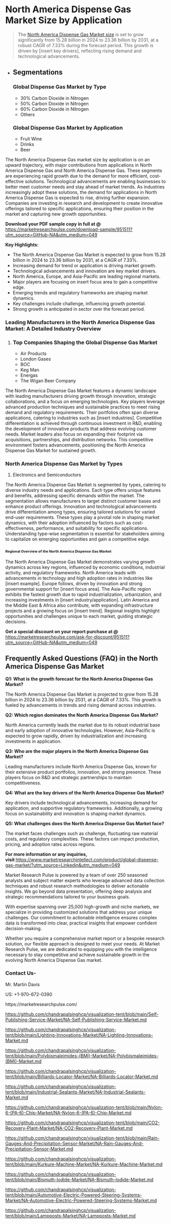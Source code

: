 


<h1>North America Dispense Gas Market&nbsp;Size by Application</h1><blockquote><p>The <a href="https://marketresearchpulse.com/download-sample/951511?utm_source=GitHub-NA&amp;utm_medium=049">North America Dispense Gas Market size</a> is set to grow significantly from 15.28 billion in 2024 to 23.36 billion by 2031, at a robust CAGR of 7.33% during the forecast period. This growth is driven by [insert key drivers], reflecting rising demand and technological advancements.</p></blockquote><ul><li><h2>Segmentations</h2><h3>Global Dispense Gas Market by Type</h3><ul><li>30% Carbon Dioxide in Nitrogen</li><li>50% Carbon Dioxide in Nitrogen</li><li>60% Carbon Dioxide in Nitrogen</li><li>Others</li></ul><h3>Global Dispense Gas Market by Application</h3><ul><li>Fruit Wine</li><li>Drinks</li><li>Beer</li></ul></li></ul><p>The North America Dispense Gas market size by application is on an upward trajectory, with major contributions from applications in North America Dispense Gas and North America Dispense Gas. These segments are experiencing rapid growth due to the demand for more efficient, cost-effective solutions. Technological advancements are enabling businesses to better meet customer needs and stay ahead of market trends. As industries increasingly adopt these solutions, the demand for applications in North America Dispense Gas is expected to rise, driving further expansion. Companies are investing in research and development to create innovative offerings tailored to specific applications, ensuring their position in the market and capturing new growth opportunities.</p><p><strong>Download your PDF sample copy in full at @ </strong><a href="https://marketresearchpulse.com/download-sample/951511?utm_source=GitHub-NA&amp;utm_medium=049">https://marketresearchpulse.com/download-sample/951511?utm_source=GitHub-NA&amp;utm_medium=049</a></p><p><strong>Key Highlights: </strong></p><ul><li>The North America Dispense Gas Market is expected to grow from 15.28 billion in 2024 to 23.36 billion by 2031, at a CAGR of 7.33%.</li><li>Increasing demand for trend or application is driving market growth.</li><li>Technological advancements and innovation are key market drivers.</li><li>North America, Europe, and Asia-Pacific are leading regional markets.</li><li>Major players are focusing on insert focus area to gain a competitive edge.</li><li>Emerging trends and regulatory frameworks are shaping market dynamics.</li><li>Key challenges include challenge, influencing growth potential.</li><li>Strong growth is anticipated in sector over the forecast period.</li></ul><h3>Leading Manufacturers in the North America Dispense Gas Market: A Detailed Industry Overview</h3><ol><li><h3>Top Companies Shaping the Global Dispense Gas Market </h3><ul><li>Air Products</li><li>London Gases</li><li>BOC</li><li>Keg Man</li><li>Energas</li><li>The Wigan Beer Company</li></ul></li></ol><div class="flex max-w-full flex-col flex-grow"><div class="min-h-8 text-message flex w-full flex-col items-end gap-2 whitespace-normal break-words [.text-message+&amp;]:mt-5" dir="auto" data-message-author-role="assistant" data-message-id="fd8432e4-4910-450d-b182-61b7bfb0a01f" data-message-model-slug="gpt-4o"><div class="flex w-full flex-col gap-1 empty:hidden first:pt-[3px]"><div class="markdown prose w-full break-words dark:prose-invert light"><p>The North America Dispense Gas Market features a dynamic landscape with leading manufacturers driving growth through innovation, strategic collaborations, and a focus on emerging technologies. Key players leverage advanced production techniques and sustainable practices to meet rising demand and regulatory requirements. Their portfolios often span diverse applications, catering to industries such as [insert industries]. Competitive differentiation is achieved through continuous investment in R&amp;D, enabling the development of innovative products that address evolving customer needs. Market leaders also focus on expanding their footprint via acquisitions, partnerships, and distribution networks. This competitive environment fosters advancements, positioning the North America Dispense Gas Market for sustained growth.</p></div></div></div></div><h3>North America Dispense Gas Market by Types</h3><ol><li>Electronics and Semiconductors</li></ol><div class="flex max-w-full flex-col flex-grow"><div class="min-h-8 text-message flex w-full flex-col items-end gap-2 whitespace-normal break-words [.text-message+&amp;]:mt-5" dir="auto" data-message-author-role="assistant" data-message-id="084470be-0bb7-4664-bddf-5156b4f41249" data-message-model-slug="gpt-4o-mini"><div class="flex w-full flex-col gap-1 empty:hidden first:pt-[3px]"><div class="markdown prose w-full break-words dark:prose-invert light"><p>The North America Dispense Gas Market is segmented by types, catering to diverse industry needs and applications. Each type offers unique features and benefits, addressing specific demands within the market. The segmentation allows manufacturers to target distinct customer bases and enhance product offerings. Innovation and technological advancements drive differentiation among types, ensuring tailored solutions for varied end-user requirements. These types play a pivotal role in shaping market dynamics, with their adoption influenced by factors such as cost-effectiveness, performance, and suitability for specific applications. Understanding type-wise segmentation is essential for stakeholders aiming to capitalize on emerging opportunities and gain a competitive edge.</p></div></div></div></div><h3><span style="font-size: 11px;">Regional Overview of the North America Dispense Gas Market</span></h3><div class="flex max-w-full flex-col flex-grow"><div class="min-h-8 text-message flex w-full flex-col items-end gap-2 whitespace-normal break-words [.text-message+&amp;]:mt-5" dir="auto" data-message-author-role="assistant" data-message-id="e9038762-ce64-4e30-91c9-9bd413514231" data-message-model-slug="gpt-4o-mini"><div class="flex w-full flex-col gap-1 empty:hidden first:pt-[3px]"><div class="markdown prose w-full break-words dark:prose-invert light"><p>The North America Dispense Gas Market demonstrates varying growth dynamics across key regions, influenced by economic conditions, industrial activity, and regulatory frameworks. North America leads with advancements in technology and high adoption rates in industries like [insert example]. Europe follows, driven by innovation and strong governmental support for [insert focus area]. The Asia-Pacific region exhibits the fastest growth due to rapid industrialization, urbanization, and increasing investments in [insert industry/application]. Latin America and the Middle East &amp; Africa also contribute, with expanding infrastructure projects and a growing focus on [insert trend]. Regional insights highlight opportunities and challenges unique to each market, guiding strategic decisions.</p></div></div></div></div><p><strong>Get a special discount on your report purchase at @ </strong><a href="https://marketresearchpulse.com/ask-for-discount/951511?utm_source=GitHub-NA&amp;utm_medium=049">https://marketresearchpulse.com/ask-for-discount/951511?utm_source=GitHub-NA&amp;utm_medium=049</a></p><h2>Frequently Asked Questions (FAQ) in the North America Dispense Gas Market</h2><p><strong>Q1: What is the growth forecast for the North America Dispense Gas Market?</strong></p><p>The North America Dispense Gas Market is projected to grow from 15.28 billion in 2024 to 23.36 billion by 2031, at a CAGR of 7.33%. This growth is fueled by advancements in trends and rising demand across industries.</p><p><strong>Q2: Which region dominates the North America Dispense Gas Market?</strong></p><p>North America currently leads the market due to its robust industrial base and early adoption of innovative technologies. However, Asia-Pacific is expected to grow rapidly, driven by industrialization and increasing investments in application.</p><p><strong>Q3: Who are the major players in the North America Dispense Gas Market?</strong></p><p>Leading manufacturers include North America Dispense Gas, known for their extensive product portfolios, innovation, and strong presence. These players focus on R&amp;D and strategic partnerships to maintain competitiveness.</p><p><strong>Q4: What are the key drivers of the North America Dispense Gas Market?</strong></p><p>Key drivers include technological advancements, increasing demand for application, and supportive regulatory frameworks. Additionally, a growing focus on sustainability and innovation is shaping market dynamics.</p><p><strong>Q5: What challenges does the North America Dispense Gas Market face?</strong></p><p>The market faces challenges such as challenge, fluctuating raw material costs, and regulatory complexities. These factors can impact production, pricing, and adoption rates across regions.</p><p><strong>For more information or any inquiries, visit&nbsp;</strong><a href="https://www.marketresearchintellect.com/product/global-dispense-gas-market/?utm_source=Linkedin&utm_medium=049">https://www.marketresearchintellect.com/product/global-dispense-gas-market/?utm_source=Linkedin&utm_medium=049</a></p><p>Market Research Pulse is powered by a team of over 250 seasoned analysts and subject matter experts who leverage advanced data collection techniques and robust research methodologies to deliver actionable insights. We go beyond data presentation, offering deep analysis and strategic recommendations tailored to your business goals.</p><p>With expertise spanning over 25,000 high-growth and niche markets, we specialize in providing customized solutions that address your unique challenges. Our commitment to actionable intelligence ensures complex data is transformed into clear, practical insights that empower confident decision-making.</p><p>Whether you require a comprehensive market report or a bespoke research solution, our flexible approach is designed to meet your needs. At Market Research Pulse, we are dedicated to equipping you with the intelligence necessary to stay competitive and achieve sustainable growth in the evolving North America Dispense Gas market.</p><h3><strong>Contact Us-</strong></h3><p>Mr. Martin Davis</p><p>US: +1-970-672-0390</p><p>https://marketresearchpulse.com/</p><p><a href="https://github.com/chandrapalsinghcp/visualization-tent/blob/main/Self-Publishing-Service-Market/NA-Self-Publishing-Service-Market.md">https://github.com/chandrapalsinghcp/visualization-tent/blob/main/Self-Publishing-Service-Market/NA-Self-Publishing-Service-Market.md</a></p><p><a href="https://github.com/chandrapalsinghcp/visualization-tent/blob/main/Lighting-Innovations-Market/NA-Lighting-Innovations-Market.md">https://github.com/chandrapalsinghcp/visualization-tent/blob/main/Lighting-Innovations-Market/NA-Lighting-Innovations-Market.md</a></p><p><a href="https://github.com/chandrapalsinghcp/visualization-tent/blob/main/Polybismaleimides-(BMI)-Market/NA-Polybismaleimides-(BMI)-Market.md">https://github.com/chandrapalsinghcp/visualization-tent/blob/main/Polybismaleimides-(BMI)-Market/NA-Polybismaleimides-(BMI)-Market.md</a></p><p><a href="https://github.com/chandrapalsinghcp/visualization-tent/blob/main/Billiards-Locator-Market/NA-Billiards-Locator-Market.md">https://github.com/chandrapalsinghcp/visualization-tent/blob/main/Billiards-Locator-Market/NA-Billiards-Locator-Market.md</a></p><p><a href="https://github.com/chandrapalsinghcp/visualization-tent/blob/main/Industrial-Sealants-Market/NA-Industrial-Sealants-Market.md">https://github.com/chandrapalsinghcp/visualization-tent/blob/main/Industrial-Sealants-Market/NA-Industrial-Sealants-Market.md</a></p><p><a href="https://github.com/chandrapalsinghcp/visualization-tent/blob/main/Nylon-6-(PA-6)-Chip-Market/NA-Nylon-6-(PA-6)-Chip-Market.md">https://github.com/chandrapalsinghcp/visualization-tent/blob/main/Nylon-6-(PA-6)-Chip-Market/NA-Nylon-6-(PA-6)-Chip-Market.md</a></p><p><a href="https://github.com/chandrapalsinghcp/visualization-tent/blob/main/CO2-Recovery-Plant-Market/NA-CO2-Recovery-Plant-Market.md">https://github.com/chandrapalsinghcp/visualization-tent/blob/main/CO2-Recovery-Plant-Market/NA-CO2-Recovery-Plant-Market.md</a></p><p><a href="https://github.com/chandrapalsinghcp/visualization-tent/blob/main/Rain-Gauges-And-Precipitation-Sensor-Market/NA-Rain-Gauges-And-Precipitation-Sensor-Market.md">https://github.com/chandrapalsinghcp/visualization-tent/blob/main/Rain-Gauges-And-Precipitation-Sensor-Market/NA-Rain-Gauges-And-Precipitation-Sensor-Market.md</a></p><p><a href="https://github.com/chandrapalsinghcp/visualization-tent/blob/main/Kurkure-Machine-Market/NA-Kurkure-Machine-Market.md">https://github.com/chandrapalsinghcp/visualization-tent/blob/main/Kurkure-Machine-Market/NA-Kurkure-Machine-Market.md</a></p><p><a href="https://github.com/chandrapalsinghcp/visualization-tent/blob/main/Bismuth-Iodide-Market/NA-Bismuth-Iodide-Market.md">https://github.com/chandrapalsinghcp/visualization-tent/blob/main/Bismuth-Iodide-Market/NA-Bismuth-Iodide-Market.md</a></p><p><a href="https://github.com/chandrapalsinghcp/visualization-tent/blob/main/Automotive-Electric-Powered-Steering-Systems-Market/NA-Automotive-Electric-Powered-Steering-Systems-Market.md">https://github.com/chandrapalsinghcp/visualization-tent/blob/main/Automotive-Electric-Powered-Steering-Systems-Market/NA-Automotive-Electric-Powered-Steering-Systems-Market.md</a></p><p><a href="https://github.com/chandrapalsinghcp/visualization-tent/blob/main/Lampposts-Market/NA-Lampposts-Market.md">https://github.com/chandrapalsinghcp/visualization-tent/blob/main/Lampposts-Market/NA-Lampposts-Market.md</a></p>
